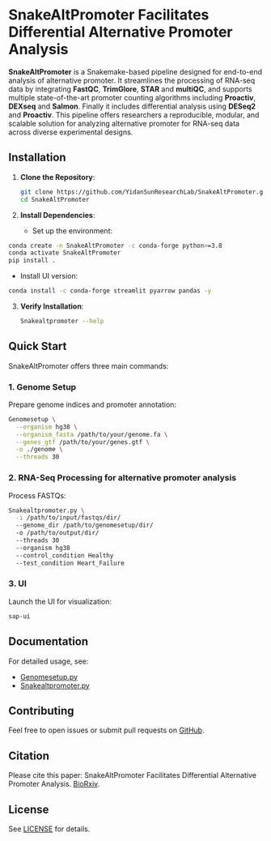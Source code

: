 # SnakeAltPromoter Facilitates Differential Alternative Promoter Analysis

**SnakeAltPromoter** is a Snakemake-based pipeline designed for end-to-end analysis of alternative promoter. It streamlines the processing of RNA-seq data by integrating **FastQC**, **TrimGlore**, **STAR** and **multiQC**, and supports multiple state-of-the-art promoter counting algorithms including **Proactiv**, **DEXseq** and **Salmon**. Finally it includes differential analysis using **DESeq2** and **Proactiv**. This pipeline offers researchers a reproducible, modular, and scalable solution for analyzing alternative promoter for RNA-seq data across diverse experimental designs.

## Installation

1. **Clone the Repository**:
   ```bash
   git clone https://github.com/YidanSunResearchLab/SnakeAltPromoter.git
   cd SnakeAltPromoter
   ```

2. **Install Dependencies**:
   - Set up the environment:
  ```bash
  conda create -n SnakeAltPromoter -c conda-forge python>=3.8
  conda activate SnakeAltPromoter
  pip install .
  ```
   - Install UI version:
   ```bash
   conda install -c conda-forge streamlit pyarrow pandas -y

   ```

3. **Verify Installation**:
   ```bash
   Snakealtpromoter --help
   ```

## Quick Start

SnakeAltPromoter offers three main commands:

### 1. Genome Setup
Prepare genome indices and promoter annotation:
```bash
Genomesetup \
  --organism hg38 \
  --organism_fasta /path/to/your/genome.fa \
  --genes_gtf /path/to/your/genes.gtf \
  -o ./genome \
  --threads 30
```

### 2.  RNA-Seq Processing for alternative promoter analysis
Process FASTQs:
```bash
Snakealtpromoter.py \
  -i /path/to/input/fastqs/dir/ 
  --genome_dir /path/to/genomesetup/dir/ 
  -o /path/to/output/dir/ 
  --threads 30 
  --organism hg38 
  --control_condition Healthy 
  --test_condition Heart_Failure 
```

### 3. UI 
Launch the UI for visualization:
```bash
sap-ui
```

## Documentation
For detailed usage, see:
- [Genomesetup.py](docs/Genomesetup.md)
- [Snakealtpromoter.py](docs/Snakealtpromoter.md)

## Contributing
Feel free to open issues or submit pull requests on [GitHub](https://github.com/YidanSunResearchLab/SnakeAltPromoter).

## Citation
Please cite this paper: SnakeAltPromoter Facilitates Differential Alternative Promoter Analysis. [BioRxiv](https://www.biorxiv.org/content/10.1101/2025.08.16.669128v1).

## License
See [LICENSE](LICENSE) for details.


